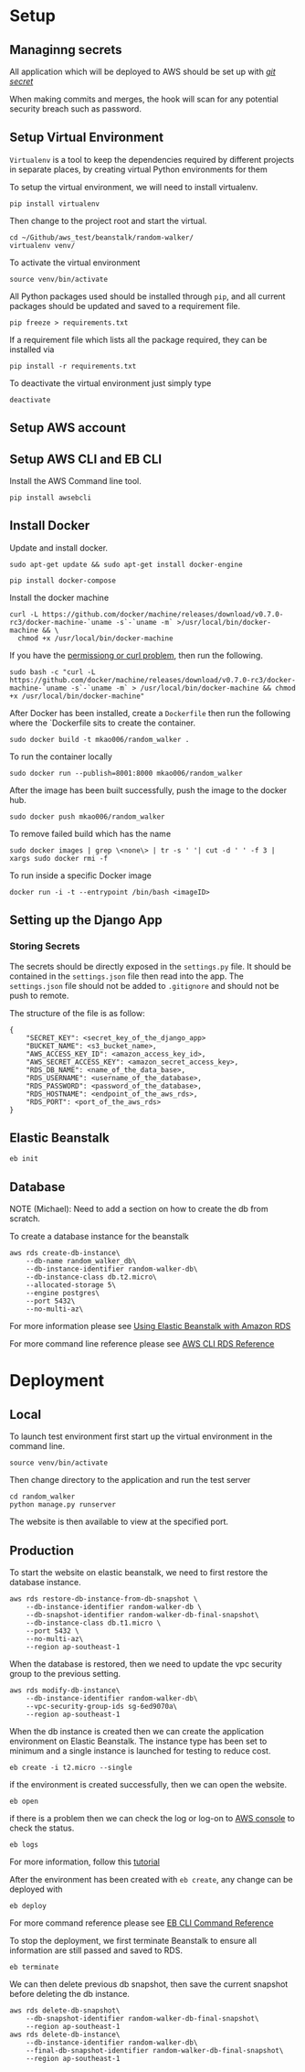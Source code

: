 # Setup
## Managinng secrets

All application which will be deployed to AWS should be set up with
[*git secret*](https://github.com/awslabs/git-secrets)

When making commits and merges, the hook will scan for any potential
security breach such as password.

## Setup Virtual Environment

`Virtualenv` is a tool to keep the dependencies required by different
projects in separate places, by creating virtual Python environments
for them

To setup the virtual environment, we will need to install virtualenv.

```
pip install virtualenv

```

Then change to the project root and start the virtual.
```
cd ~/Github/aws_test/beanstalk/random-walker/
virtualenv venv/

```

To activate the virtual environment
```
source venv/bin/activate
```

All Python packages used should be installed through `pip`, and all
current packages should be updated and saved to a requirement file.

```
pip freeze > requirements.txt
```

If a requirement file which lists all the package required, they can
be installed via

```
pip install -r requirements.txt
```

To deactivate the virtual environment just simply type
```
deactivate
```


## Setup AWS account

## Setup AWS CLI and EB CLI

Install the AWS Command line tool.
```
pip install awsebcli
```


## Install Docker

Update and install docker.
```
sudo apt-get update && sudo apt-get install docker-engine
```

```
pip install docker-compose
```

Install the docker machine
```
curl -L https://github.com/docker/machine/releases/download/v0.7.0-rc3/docker-machine-`uname -s`-`uname -m` >/usr/local/bin/docker-machine && \
  chmod +x /usr/local/bin/docker-machine
```

If you have the [permissiong or curl
problem](https://forums.docker.com/t/permission-denied-when-trying-to-install-compose-on-ubuntu/1034/5),
then run the following.

```
sudo bash -c "curl -L https://github.com/docker/machine/releases/download/v0.7.0-rc3/docker-machine-`uname -s`-`uname -m` > /usr/local/bin/docker-machine && chmod +x /usr/local/bin/docker-machine"
```

After Docker has been installed, create a `Dockerfile` then run the
following where the `Dockerfile sits to create the container.

```
sudo docker build -t mkao006/random_walker .
```

To run the container locally

```
sudo docker run --publish=8001:8000 mkao006/random_walker
```

After the image has been built successfully, push the image to the
docker hub.

```
sudo docker push mkao006/random_walker
```

To remove failed build which has the name <none>
```
sudo docker images | grep \<none\> | tr -s ' '| cut -d ' ' -f 3 | xargs sudo docker rmi -f
```

To run inside a specific Docker image
```
docker run -i -t --entrypoint /bin/bash <imageID>
```


## Setting up the Django App

### Storing Secrets

The secrets should be directly exposed in the `settings.py` file. It
should be contained in the `settings.json` file then read into the
app. The `settings.json` file should not be added to `.gitignore` and
should not be push to remote.

The structure of the file is as follow:
```
{
    "SECRET_KEY": <secret_key_of_the_django_app>
    "BUCKET_NAME": <s3_bucket_name>,
    "AWS_ACCESS_KEY_ID": <amazon_access_key_id>,
    "AWS_SECRET_ACCESS_KEY": <amazon_secret_access_key>,
    "RDS_DB_NAME": <name_of_the_data_base>,
    "RDS_USERNAME": <username_of_the_database>,
    "RDS_PASSWORD": <password_of_the_database>,
    "RDS_HOSTNAME": <endpoint_of_the_aws_rds>,
    "RDS_PORT": <port_of_the_aws_rds>
}
```


## Elastic Beanstalk

```
eb init
```

## Database
NOTE (Michael): Need to add a section on how to create the db from
scratch.

To create a database instance for the beanstalk
```
aws rds create-db-instance\
    --db-name random_walker_db\
    --db-instance-identifier random-walker-db\
    --db-instance-class db.t2.micro\
    --allocated-storage 5\
    --engine postgres\
    --port 5432\
    --no-multi-az\
```

For more information please see [Using Elastic Beanstalk with Amazon
RDS](http://docs.aws.amazon.com/elasticbeanstalk/latest/dg/AWSHowTo.RDS.html)

For more command line reference please see [AWS CLI RDS
Reference](http://docs.aws.amazon.com/cli/latest/reference/rds/)

# Deployment
## Local

To launch test environment first start up the virtual environment in
the command line.

```
source venv/bin/activate
```

Then change directory to the application and run the test server

```
cd random_walker
python manage.py runserver
```

The website is then available to view at the specified port.

## Production


To start the website on elastic beanstalk, we need to first restore
the database instance. 

```
aws rds restore-db-instance-from-db-snapshot \
    --db-instance-identifier random-walker-db \
    --db-snapshot-identifier random-walker-db-final-snapshot\
    --db-instance-class db.t1.micro \
    --port 5432 \
    --no-multi-az\
    --region ap-southeast-1
```

When the database is restored, then we need to update the vpc security
group to the previous setting.

```
aws rds modify-db-instance\
    --db-instance-identifier random-walker-db\
    --vpc-security-group-ids sg-6ed9070a\
    --region ap-southeast-1
```



When the db instance is created then we can create the application
environment on Elastic Beanstalk. The instance type has been set to
minimum and a single instance is launched for testing to reduce cost.

```
eb create -i t2.micro --single
```

if the environment is created successfully, then we can open the website.

```
eb open
```

if there is a problem then we can check the log or log-on to [AWS
console](https://console.aws.amazon.com/console/home) to check the
status.

```
eb logs
```

For more information, follow this [tutorial](https://realpython.com/blog/python/deploying-a-django-app-to-aws-elastic-beanstalk/)

After the environment has been created with `eb create`, any change
can be deployed with

```
eb deploy
```

For more command reference please see [EB CLI Command
Reference](https://docs.aws.amazon.com/elasticbeanstalk/latest/dg/eb3-cmd-commands.html?icmpid=docs_elasticbeanstalk_console)


To stop the deployment, we first terminate Beanstalk to ensure all
information are still passed and saved to RDS.

```
eb terminate
```

We can then delete previous db snapshot, then save the current
snapshot before deleting the db instance.

```
aws rds delete-db-snapshot\
    --db-snapshot-identifier random-walker-db-final-snapshot\
    --region ap-southeast-1
aws rds delete-db-instance\
    --db-instance-identifier random-walker-db\
    --final-db-snapshot-identifier random-walker-db-final-snapshot\
    --region ap-southeast-1
```


